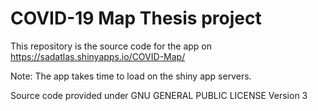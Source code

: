 # COVID-19 Map Thesis project

This repository is the source code for the app on https://sadatlas.shinyapps.io/COVID-Map/

Note: The app takes time to load on the shiny app servers.

Source code provided under GNU GENERAL PUBLIC LICENSE Version 3
